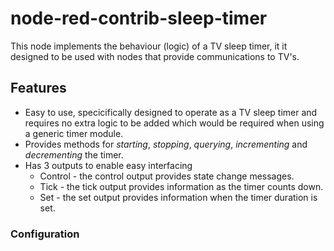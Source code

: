# node-red-contrib-sleep-timer

This node implements the behaviour (logic) of a TV sleep timer, it it designed to be used with nodes that provide communications to TV's.

## Features

* Easy to use, specicifically designed to operate as a TV sleep timer and requires no extra logic to be added which would be required when using a generic timer module.
* Provides methods for *starting*, *stopping*, *querying*, *incrementing* and *decrementing* the timer.
* Has 3 outputs to enable easy interfacing
  * Control - the control output provides state change messages.
  * Tick - the tick output provides information as the timer counts down.
  * Set - the set output provides information when the timer duration is set.

### Configuration

